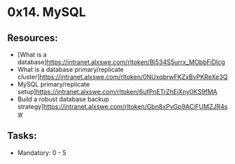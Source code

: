 # 0x14. MySQL 

## Resources:
* [What is a database]https://intranet.alxswe.com/rltoken/Bi534S5urrx_MObbFiDlcg
* What is a database primary/replicate cluster]https://intranet.alxswe.com/rltoken/0NUxqbrwFKZxBvPKReXe3Q
* MySQL primary/replicate setup]https://intranet.alxswe.com/rltoken/6ufPnETrZhEjXny0KS9fMA
* Build a robust database backup strategy]https://intranet.alxswe.com/rltoken/Gbn8xPyGp9ACiFUMZJR4sw

## Tasks:
* Mandatory: 0 - 5
